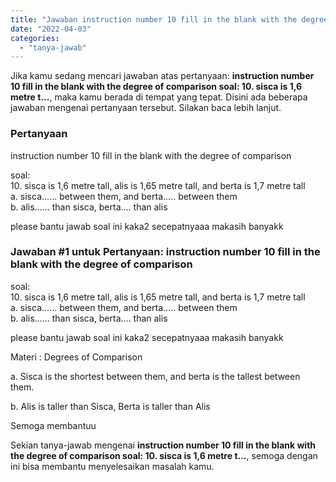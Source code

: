 ```yaml
---
title: "Jawaban instruction number 10 fill in the blank with the degree of comparison soal: 10. sisca is 1,6 metre t..."
date: "2022-04-03"
categories: 
  - "tanya-jawab"
---
```


Jika kamu sedang mencari jawaban atas pertanyaan: **instruction number 10 fill in the blank with the degree of comparison soal: 10. sisca is 1,6 metre t...**, maka kamu berada di tempat yang tepat. Disini ada beberapa jawaban mengenai pertanyaan tersebut. Silakan baca lebih lanjut.

### Pertanyaan

instruction number 10 fill in the blank with the degree of comparison  
  
soal:  
10\. sisca is 1,6 metre tall, alis is 1,65 metre tall, and berta is 1,7 metre tall  
a. sisca...... between them, and berta..... between them  
b. alis...... than sisca, berta.... than alis  
  
please bantu jawab soal ini kaka2 secepatnyaaa makasih banyakk​

### Jawaban #1 untuk Pertanyaan: instruction number 10 fill in the blank with the degree of comparison  
  
soal:  
10\. sisca is 1,6 metre tall, alis is 1,65 metre tall, and berta is 1,7 metre tall  
a. sisca...... between them, and berta..... between them  
b. alis...... than sisca, berta.... than alis  
  
please bantu jawab soal ini kaka2 secepatnyaaa makasih banyakk​

Materi : Degrees of Comparison  
  
a. Sisca is the shortest between them, and berta is the tallest between them.  
  
b. Alis is taller than Sisca, Berta is taller than Alis  
  
Semoga membantuu

Sekian tanya-jawab mengenai **instruction number 10 fill in the blank with the degree of comparison soal: 10. sisca is 1,6 metre t...**, semoga dengan ini bisa membantu menyelesaikan masalah kamu.
